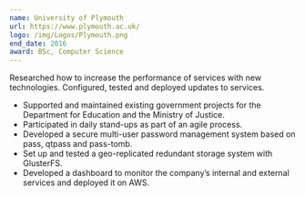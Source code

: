 ```yaml
---
name: University of Plymouth
url: https://www.plymouth.ac.uk/
logo: /img/Logos/Plymouth.png
end_date: 2016
award: BSc, Computer Science
---
```

Researched how to increase the performance of services with new technologies. Configured, tested and deployed updates to services.

- Supported and maintained existing government projects for the Department for Education and the Ministry of Justice.
- Participated in daily stand-ups as part of an agile process.
- Developed a secure multi-user password management system based on pass, qtpass and pass-tomb.
- Set up and tested a geo-replicated redundant storage system with GlusterFS.
- Developed a dashboard to monitor the company’s internal and external services and deployed it on AWS.


